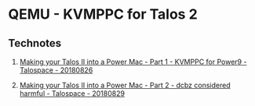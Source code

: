 # QEMU - KVMPPC for Talos 2

## Technotes

01. [Making your Talos II into a Power Mac - Part 1 - KVMPPC for Power9 - Talospace - 20180826](https://www.talospace.com/2018/08/making-your-talos-ii-into-power-mac.html)

02. [Making your Talos II into a Power Mac - Part 2 - dcbz considered harmful - Talospace - 20180829](https://www.talospace.com/2018/08/making-your-talos-ii-into-power-mac_29.html)

